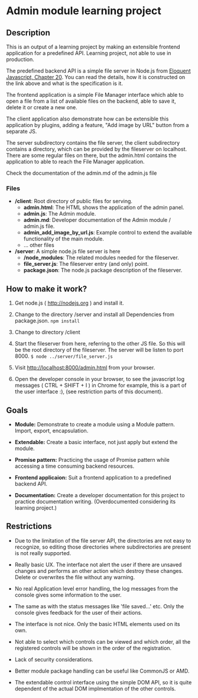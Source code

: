 Admin module learning project
=============================

Description
-----------
This is an output of a learning project by making an extensible frontend
application for a predefined API. Learning project, not able to use in production.

The predefined backend API is a simple file server in Node.js from
[Eloquent Javascript, Chapter 20](http://eloquentjavascript.net/20_node.html#h_LvXChBt2KP).
You can read the details, how it is constructed on the link above and what is the
specification is it.

The frontend application is a simple File Manager interface which able to open a file
from a list of available files on the backend, able to save it, delete it or create
a new one.

The client application also demonstrate how can be extensible this application by
plugins, adding a feature, "Add image by URL" button from a separate JS.

The server subdirectory contains the file server, the client subdirectory contains
a directory, which can be provided by the fileserver on localhost. There are some
regular files on there, but the admin.html contains the application to able to reach
the File Manager application.

Check the documentation of the admin.md of the admin.js file

### Files
* **/client**: Root directory of public files for serving.
  * **admin.html**: The HTML shows the application of the admin panel.
  * **admin.js**: The Admin module.
  * **admin.md**: Developer documentation of the Admin module / admin.js file.
  * **admin_add_image_by_url.js**: Example control to extend the available
    functionality of the main module.
  * ... other files
* **/server**: A simple node.js file server is here
  * **/node_modules**: The related modules needed for the fileserver.
  * **file_server.js**: The fileserver entry (and only) point.
  * **package.json**: The node.js package description of the fileserver.

How to make it work?
--------------------
1. Get node.js ( http://nodejs.org ) and install it.

2. Change to the directory /server and install all Dependencies from package.json.
  `npm install`

2. Change to directory /client

3. Start the fileserver from here, referring to the other JS file. So this will
   be the root directory of the fileserver. The server will be listen to port 8000.
   `$ node ../server/file_server.js`

4. Visit [http://localhost:8000/admin.html](http://localhost:8000/admin.html)
  from your browser.

5. Open the developer console in your browser, to see the javascript log messages
  ( CTRL + SHIFT + I ) in Chrome for example, this is a part of the user interface :),
  (see restriction parts of this document).

Goals
------
* **Module:** Demonstrate to create a module using a Module pattern. Import,
  export, encapsulation.

* **Extendable:** Create a basic interface, not just apply but extend the module.

* **Promise pattern:** Practicing the usage of Promise pattern while accessing a
  time consuming backend resources.

* **Frontend applicaion:** Suit a frontend application to a predefined backend API.

* **Documentation:** Create a developer documentation for this project to practice
  documentation writing. (Overdocumented considering its learning project.)

Restrictions
------------

* Due to the limitation of the file server API, the directories are not easy
  to recognize, so editing those directories where subdirectories are present is
  not really supported.

* Really basic UX. The interface not alert the user if there are unsaved changes and
  performs an other action which destroy these changes. Delete or overwrites the file
  without any warning.

* No real Application level error handling, the log messages from the console gives
  some information to the user.

* The same as with the status messages like 'file saved...' etc. Only the console
  gives feedback for the user of their actions.

* The interface is not nice. Only the basic HTML elements used on its own.

* Not able to select which controls can be viewed and which order, all the registered
  controls will be shown in the order of the registration.

* Lack of security considerations.

* Better module package handling can be useful like CommonJS or AMD.

* The extendable control interface using the simple DOM API, so it is quite dependent
  of the actual DOM implmentation of the other controls.
